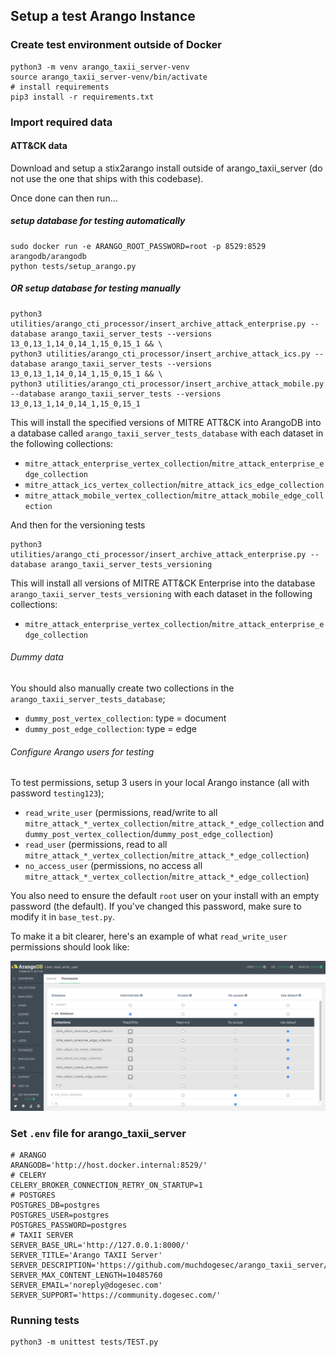 ## Setup a test Arango Instance

### Create test environment outside of Docker

```shell
python3 -m venv arango_taxii_server-venv
source arango_taxii_server-venv/bin/activate
# install requirements
pip3 install -r requirements.txt
```

### Import required data

#### ATT&CK data

Download and setup a stix2arango install outside of arango_taxii_server (do not use the one that ships with this codebase).

Once done can then run...

##### setup database for testing automatically
   
```shell
sudo docker run -e ARANGO_ROOT_PASSWORD=root -p 8529:8529 arangodb/arangodb
python tests/setup_arango.py
```

##### OR setup database for testing manually

```shell
python3 utilities/arango_cti_processor/insert_archive_attack_enterprise.py --database arango_taxii_server_tests --versions 13_0,13_1,14_0,14_1,15_0,15_1 && \
python3 utilities/arango_cti_processor/insert_archive_attack_ics.py --database arango_taxii_server_tests --versions 13_0,13_1,14_0,14_1,15_0,15_1 && \
python3 utilities/arango_cti_processor/insert_archive_attack_mobile.py --database arango_taxii_server_tests --versions 13_0,13_1,14_0,14_1,15_0,15_1 
```

This will install the specified versions of MITRE ATT&CK into ArangoDB into a database called `arango_taxii_server_tests_database` with each dataset in the following collections:

* `mitre_attack_enterprise_vertex_collection`/`mitre_attack_enterprise_edge_collection`
* `mitre_attack_ics_vertex_collection`/`mitre_attack_ics_edge_collection`
* `mitre_attack_mobile_vertex_collection`/`mitre_attack_mobile_edge_collection`

And then for the versioning tests

```shell
python3 utilities/arango_cti_processor/insert_archive_attack_enterprise.py --database arango_taxii_server_tests_versioning
```

This will install all versions of MITRE ATT&CK Enterprise into the database `arango_taxii_server_tests_versioning` with each dataset in the following collections:

* `mitre_attack_enterprise_vertex_collection`/`mitre_attack_enterprise_edge_collection`

###### Dummy data

You should also manually create two collections in the `arango_taxii_server_tests_database`;

* `dummy_post_vertex_collection`: type = document
* `dummy_post_edge_collection`: type = edge

###### Configure Arango users for testing

To test permissions, setup 3 users in your local Arango instance (all with password `testing123`);

* `read_write_user` (permissions, read/write to all `mitre_attack_*_vertex_collection`/`mitre_attack_*_edge_collection` and `dummy_post_vertex_collection`/`dummy_post_edge_collection`)
* `read_user` (permissions, read to all `mitre_attack_*_vertex_collection`/`mitre_attack_*_edge_collection`)
* `no_access_user` (permissions, no access all `mitre_attack_*_vertex_collection`/`mitre_attack_*_edge_collection`)

You also need to ensure the default `root` user on your install with an empty password (the default). If you've changed this password, make sure to modify it in `base_test.py`.

To make it a bit clearer, here's an example of what `read_write_user` permissions should look like:

![](example_permissions.png)

### Set `.env` file for arango_taxii_server

```
# ARANGO
ARANGODB='http://host.docker.internal:8529/'
# CELERY
CELERY_BROKER_CONNECTION_RETRY_ON_STARTUP=1
# POSTGRES
POSTGRES_DB=postgres
POSTGRES_USER=postgres
POSTGRES_PASSWORD=postgres
# TAXII SERVER
SERVER_BASE_URL='http://127.0.0.1:8000/'
SERVER_TITLE='Arango TAXII Server'
SERVER_DESCRIPTION='https://github.com/muchdogesec/arango_taxii_server/'
SERVER_MAX_CONTENT_LENGTH=10485760
SERVER_EMAIL='noreply@dogesec.com'
SERVER_SUPPORT='https://community.dogesec.com/'
```

### Running tests

```shell
python3 -m unittest tests/TEST.py
```